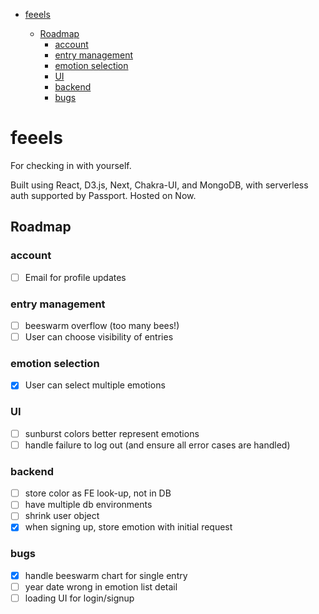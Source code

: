- [feeels](#feeels)

  - [Roadmap](#roadmap)
    - [account](#account)
    - [entry management](#entry-management)
    - [emotion selection](#emotion-selection)
    - [UI](#ui)
    - [backend](#backend)
    - [bugs](#bugs)

# feeels

For checking in with yourself.

Built using React, D3.js, Next, Chakra-UI, and MongoDB, with serverless auth supported by Passport. Hosted on Now.

## Roadmap

### account

- [ ] Email for profile updates

### entry management

- [ ] beeswarm overflow (too many bees!)
- [ ] User can choose visibility of entries

### emotion selection

- [x] User can select multiple emotions

### UI

- [ ] sunburst colors better represent emotions
- [ ] handle failure to log out (and ensure all error cases are handled)

### backend

- [ ] store color as FE look-up, not in DB
- [ ] have multiple db environments
- [ ] shrink user object
- [x] when signing up, store emotion with initial request

### bugs

- [x] handle beeswarm chart for single entry
- [ ] year date wrong in emotion list detail
- [ ] loading UI for login/signup
